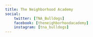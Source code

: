 ```yaml
---
title: The Neighborhood Academy
social:
    twitter: [TNA_Bulldogs]
    facebook: [theneighborhoodacademy]
    instagram: [tna_bulldogs]
---
```

